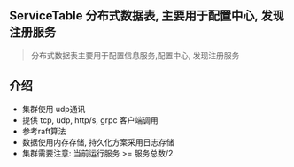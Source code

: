## ServiceTable 分布式数据表, 主要用于配置中心, 发现注册服务 
> 分布式数据表主要用于配置信息服务,配置中心, 发现注册服务

## 介绍
- 集群使用 udp通讯 
- 提供 tcp, udp, http/s, grpc 客户端调用
- 参考raft算法
- 数据使用内存存储, 持久化方案采用日志存储
- 集群需要注意: 当前运行服务 >= 服务总数/2


